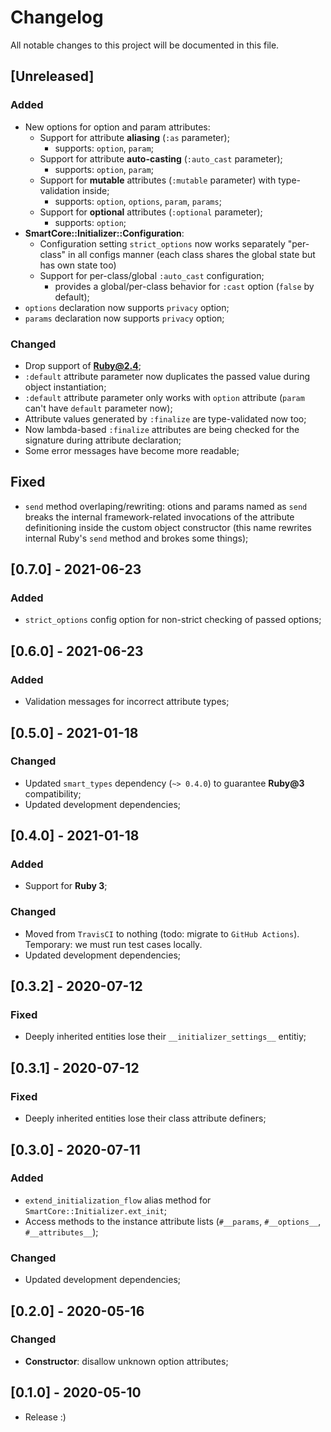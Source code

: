 # Changelog
All notable changes to this project will be documented in this file.

## [Unreleased]
### Added
- New options for option and param attributes:
  - Support for attribute **aliasing** (`:as` parameter);
    - supports: `option`, `param`;
  - Support for attribute **auto-casting** (`:auto_cast` parameter);
    - supports: `option`, `param`;
  - Support for **mutable** attributes (`:mutable` parameter) with type-validation inside;
    - supports: `option`, `options`, `param`, `params`;
  - Support for **optional** attributes (`:optional` parameter);
    - supports: `option`;
- **SmartCore::Initializer::Configuration**:
  - Configuration setting `strict_options` now works separately "per-class" in all configs manner
    (each class shares the global state but has own state too)
  - Support for per-class/global `:auto_cast` configuration;
    - provides a global/per-class behavior for `:cast` option (`false` by default);
- `options` declaration now supports `privacy` option;
- `params` declaration now supports `privacy` option;

### Changed
- Drop support of **Ruby@2.4**;
- `:default` attribute parameter now duplicates the passed value during object instantiation;
- `:default` attribute parameter only works with `option` attribute (`param` can't have `default` parameter now);
- Attribute values generated by `:finalize` are type-validated now too;
- Now lambda-based `:finalize` attributes are being checked for the signature during attribute declaration;
- Some error messages have become more readable;

## Fixed
- `send` method overlaping/rewriting: otions and params named as `send` breaks the internal
  framework-related invocations of the attribute definitioning inside the custom object constructor
  (this name rewrites internal Ruby's `send` method and brokes some things);

## [0.7.0] - 2021-06-23
### Added
- `strict_options` config option for non-strict checking of passed options;

## [0.6.0] - 2021-06-23
### Added
- Validation messages for incorrect attribute types;

## [0.5.0] - 2021-01-18
### Changed
- Updated `smart_types` dependency (`~> 0.4.0`) to guarantee **Ruby@3** compatibility;
- Updated development dependencies;

## [0.4.0] - 2021-01-18
### Added
- Support for **Ruby 3**;

### Changed
- Moved from `TravisCI` to nothing (todo: migrate to `GitHub Actions`).
  Temporary: we must run test cases locally.
- Updated development dependencies;

## [0.3.2] - 2020-07-12
### Fixed
- Deeply inherited entities lose their `__initializer_settings__` entitiy;

## [0.3.1] - 2020-07-12
### Fixed
- Deeply inherited entities lose their class attribute definers;

## [0.3.0] - 2020-07-11
### Added
- `extend_initialization_flow` alias method for `SmartCore::Initializer.ext_init`;
- Access methods to the instance attribute lists (`#__params`, `#__options__`, `#__attributes__`);

### Changed
- Updated development dependencies;

## [0.2.0] - 2020-05-16
### Changed
- **Constructor**: disallow unknown option attributes;

## [0.1.0] - 2020-05-10
- Release :)
